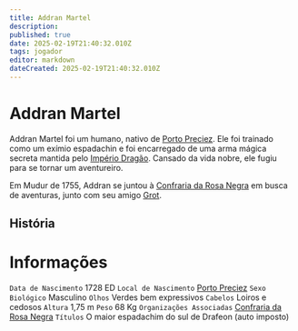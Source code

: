 ```yaml
---
title: Addran Martel
description: 
published: true
date: 2025-02-19T21:40:32.010Z
tags: jogador
editor: markdown
dateCreated: 2025-02-19T21:40:32.010Z
---
```


# Addran Martel
Addran Martel foi um humano, nativo de [Porto Preciez](/lugares/plano-material/drafeon/sul-de-drafeon/porto-preciez). Ele foi trainado como um exímio espadachin e foi encarregado de uma arma mágica secreta mantida pelo [Império Dragão](/faccoes/nacoes/imperio-dragao). Cansado da vida nobre, ele fugiu para se tornar um aventureiro.

Em Mudur de 1755, Addran se juntou à [Confraria da Rosa Negra](/faccoes/faccoes-independentes/confraria-da-rosa-negra) em busca de aventuras, junto com seu amigo [Grot](/individuos/personagens-de-jogadores/grot).

## História

# Informações
`Data de Nascimento` 1728 ED
`Local de Nascimento` [Porto Preciez](/lugares/plano-material/drafeon/sul-de-drafeon/porto-preciez)
`Sexo Biológico` Masculino
`Olhos` Verdes bem expressivos
`Cabelos` Loiros e cedosos
`Altura` 1,75 m
`Peso` 68 Kg
`Organizações Associadas` [Confraria da Rosa Negra](/faccoes/faccoes-independentes/confraria-da-rosa-negra)
`Títulos` O maior espadachim do sul de Drafeon (auto imposto)